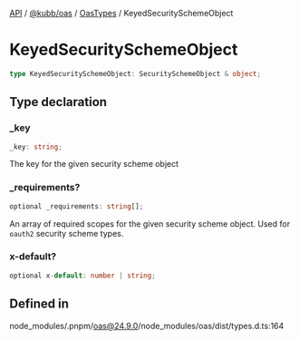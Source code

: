 [API](../../../../../packages.md) / [@kubb/oas](../../../index.md) / [OasTypes](../index.md) / KeyedSecuritySchemeObject

# KeyedSecuritySchemeObject

```ts
type KeyedSecuritySchemeObject: SecuritySchemeObject & object;
```

## Type declaration

### \_key

```ts
_key: string;
```

The key for the given security scheme object

### \_requirements?

```ts
optional _requirements: string[];
```

An array of required scopes for the given security scheme object.
Used for `oauth2` security scheme types.

### x-default?

```ts
optional x-default: number | string;
```

## Defined in

node\_modules/.pnpm/oas@24.9.0/node\_modules/oas/dist/types.d.ts:164
